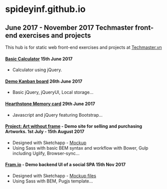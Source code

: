 # spideyinf.github.io
## June 2017 - November 2017 Techmaster front-end exercises and projects
This hub is for static web front-end exercises and projects at [Techmaster.vn](https://www.techmaster.vn)

#### [Basic Calculator](https://spideyinf.github.io/06-15-Calculator-jQuery/index.html) 15th June 2017
  - Calculator using jQuery.
#### [Demo Kanban board](https://spideyinf.github.io/06-26-Kanban-board/index.html) 26th June 2017
  - Basic jQuery, jQueryUI, Local storage...
#### [Hearthstone Memory card](https://spideyinf.github.io/06-29-Memory-card/index.html) 29th June 2017
  - Javascript and jQuery featuring Bootstrap...
#### [Project: Art without frame](https://spideyinf.github.io/08-06-Project-1-Art-without-frame/home.html) - Demo site for selling and purchasing Artworks. 1st July - 15th August 2017
  - Designed with Sketchapp - [Mockup](https://github.com/spideyinf/spideyinf.github.io/raw/master/08-06-Project-1-Art-without-frame/sketch-design/17-08-Mockup.pdf)
  - Using Sass with basic BEM syntax and workflow with Bower, Gulp including Uglify, Browser-sync...
#### [Fram.io](https://spideyinf.github.io/11-15-Fram.io/links.html) - Demo backend UI of a social SPA 15th Nov 2017
  - Designed with Sketchapp - [Mockup files](https://github.com/spideyinf/spideyinf.github.io/blob/master/11-15-Fram.io/fram-io-design.pdf)
  - Using Sass with BEM, Pugjs template...
